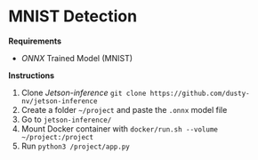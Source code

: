 # MNIST Detection

**Requirements**
- *ONNX* Trained Model (MNIST)

**Instructions**

1. Clone *Jetson-inference* `git clone https://github.com/dusty-nv/jetson-inference`
2. Create a folder  `~/project` and paste the `.onnx` model file
3. Go to `jetson-inference/`
4. Mount Docker container with `docker/run.sh --volume ~/project:/project` 
5. Run `python3 /project/app.py`